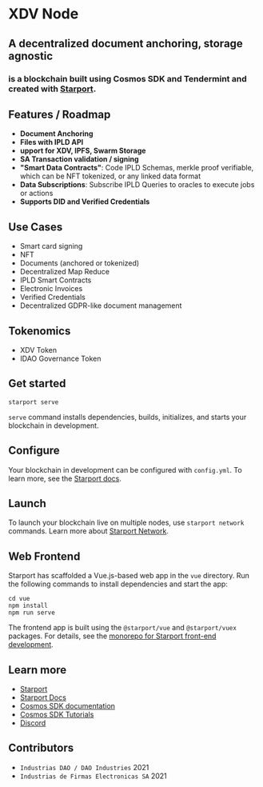 # XDV Node

## A decentralized document anchoring, storage agnostic
### is a blockchain built using Cosmos SDK and Tendermint and created with [Starport](https://github.com/tendermint/starport).


## Features / Roadmap

- **Document Anchoring**
- **Files with IPLD API**
- **upport for XDV, IPFS, Swarm Storage**
- **SA Transaction validation / signing**
- **"Smart Data Contracts"**: Code IPLD Schemas, merkle proof verifiable, which can be NFT tokenized, or any linked data format
- **Data Subscriptions**: Subscribe IPLD Queries to oracles to execute jobs or actions
- **Supports DID and Verified Credentials**

## Use Cases

- Smart card signing
- NFT
- Documents (anchored or tokenized)
- Decentralized Map Reduce
- IPLD Smart Contracts
- Electronic Invoices
- Verified Credentials
- Decentralized GDPR-like document management

## Tokenomics

- XDV Token
- IDAO Governance Token
 


## Get started

```
starport serve
```

`serve` command installs dependencies, builds, initializes, and starts your blockchain in development.

## Configure

Your blockchain in development can be configured with `config.yml`. To learn more, see the [Starport docs](https://docs.starport.network).

## Launch

To launch your blockchain live on multiple nodes, use `starport network` commands. Learn more about [Starport Network](https://github.com/tendermint/spn).

## Web Frontend

Starport has scaffolded a Vue.js-based web app in the `vue` directory. Run the following commands to install dependencies and start the app:

```
cd vue
npm install
npm run serve
```

The frontend app is built using the `@starport/vue` and `@starport/vuex` packages. For details, see the [monorepo for Starport front-end development](https://github.com/tendermint/vue).

## Learn more

- [Starport](https://github.com/tendermint/starport)
- [Starport Docs](https://docs.starport.network)
- [Cosmos SDK documentation](https://docs.cosmos.network)
- [Cosmos SDK Tutorials](https://tutorials.cosmos.network)
- [Discord](https://discord.gg/W8trcGV)


## Contributors

- `Industrias DAO / DAO Industries` 2021
- `Industrias de Firmas Electronicas SA` 2021